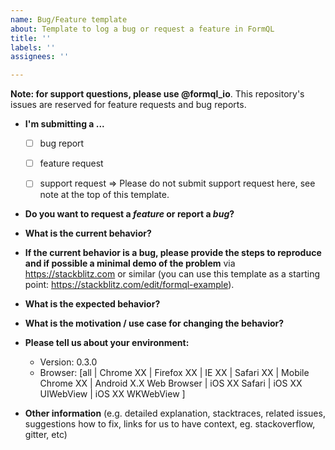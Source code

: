 ```yaml
---
name: Bug/Feature template
about: Template to log a bug or request a feature in FormQL
title: ''
labels: ''
assignees: ''

---
```


**Note: for support questions, please use @formql_io**. This repository's issues are reserved for feature requests and bug reports.

* **I'm submitting a ...**
  - [ ] bug report
  - [ ] feature request
  - [ ] support request => Please do not submit support request here, see note at the top of this template.


* **Do you want to request a *feature* or report a *bug*?**



* **What is the current behavior?**



* **If the current behavior is a bug, please provide the steps to reproduce and if possible a minimal demo of the problem** via
https://stackblitz.com or similar (you can use this template as a starting point: https://stackblitz.com/edit/formql-example).



* **What is the expected behavior?**



* **What is the motivation / use case for changing the behavior?**



* **Please tell us about your environment:**
  
  - Version: 0.3.0
  - Browser: [all | Chrome XX | Firefox XX | IE XX | Safari XX | Mobile Chrome XX | Android X.X Web Browser | iOS XX Safari | iOS XX UIWebView | iOS XX WKWebView ]


* **Other information** (e.g. detailed explanation, stacktraces, related issues, suggestions how to fix, links for us to have context, eg. stackoverflow, gitter, etc)
